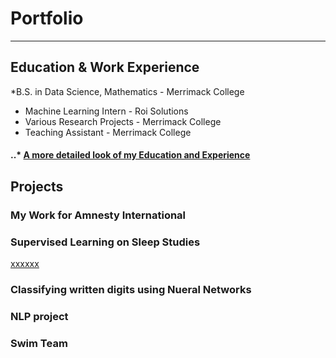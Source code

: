# Portfolio
---

## Education & Work Experience
*B.S. in Data Science, Mathematics -  Merrimack College

- Machine Learning Intern - Roi Solutions
- Various Research Projects - Merrimack College
- Teaching Assistant - Merrimack College

#### ..* [A more detailed look of my Education and Experience](https://resume.com)

## Projects
### My Work for Amnesty International
 
### Supervised Learning on Sleep Studies

[xxxxxx](https://www.google.com "yyyyy")

### Classifying written digits using Nueral Networks


### NLP project

### Swim Team

